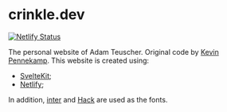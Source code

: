 # crinkle.dev

[![Netlify Status](https://api.netlify.com/api/v1/badges/b654c94e-08a6-4b79-b443-7837581b1d8d/deploy-status)](https://app.netlify.com/sites/gatsby-starter-netlify-cms-ci/deploys)

The personal website of Adam Teuscher. Original code by [Kevin Pennekamp](https://github.com/kevtiq/crinkle.dev). This website is created using:

- [SvelteKit](https://kit.svelte.dev);
- [Netlify](https://www.netlify.com);

In addition, [inter](https://rsms.me/inter/) and [Hack](https://sourcefoundry.org/hack/) are used as the fonts.
